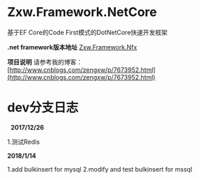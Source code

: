 # Zxw.Framework.NetCore
基于EF Core的Code First模式的DotNetCore快速开发框架

**.net framework版本地址**
[Zxw.Framework.Nfx](https://github.com/VictorTzeng/Zxw.Framework.Nfx)



**项目说明**
请参考我的博客：[http://www.cnblogs.com/zengxw/p/7673952.html](http://www.cnblogs.com/zengxw/p/7673952.html)


# dev分支日志
 
**2017/12/26**

1.测试Redis

**2018/1/14**

1.add bulkinsert for mysql
2.modify and test bulkinsert for mssql
